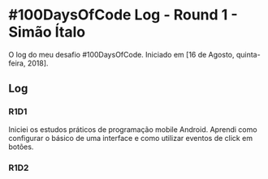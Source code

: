 # #100DaysOfCode Log - Round 1 - Simão Ítalo

O log do meu desafio #100DaysOfCode. Iniciado em [16 de Agosto, quinta-feira, 2018].

## Log

### R1D1 

Iniciei os estudos práticos de programação mobile Android. Aprendi como configurar o básico de uma interface e como utilizar eventos de click em botões.

### R1D2
